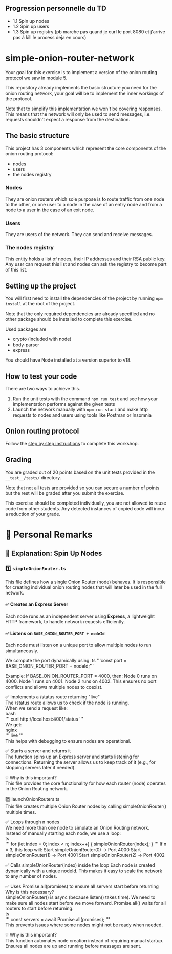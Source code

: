 ## Progression personnelle du TD
* 1.1 Spin up nodes
* 1.2 Spin up users
* 1.3 Spin up registry (pb marche pas quand je curl le port 8080 et j'arrive pas à kill le process deja en cours)

# simple-onion-router-network

Your goal for this exercise is to implement a version of the onion routing protocol we saw in module 5.

This repository already implements the basic structure you need for the onion routing network, your goal will be to implement the inner workings of the protocol.

Note that to simplify this implementation we won't be covering responses. This means that the network will only be used to send messages, i.e. requests shouldn't expect a response from the destination.

## The basic structure

This project has 3 components which represent the core components of the onion routing protocol:
- nodes
- users
- the nodes registry

### Nodes

They are onion routers which sole purpose is to route traffic from one node to the other, or one user to a node in the case of an entry node and from a node to a user in the case of an exit node.

### Users

They are users of the network. They can send and receive messages.

### The nodes registry

This entity holds a list of nodes, their IP addresses and their RSA public key. Any user can request this list and nodes can ask the registry to become part of this list.

## Setting up the project

You will first need to install the dependencies of the project by running `npm install` at the root of the project.

Note that the only required dependencies are already specified and no other package should be installed to complete this exercise.

Used packages are
- crypto (included with node)
- body-parser
- express

You should have Node installed at a version superior to v18.

## How to test your code

There are two ways to achieve this.

1. Run the unit tests with the command `npm run test` and see how your implementation performs against the given tests
2. Launch the network manually with `npm run start` and make http requests to nodes and users using tools like Postman or Insomnia

## Onion routing protocol

Follow the [step by step instructions](./instructions.md) to complete this workshop.

## Grading

You are graded out of 20 points based on the unit tests provided in the `__test__/tests/` directory. 

Note that not all tests are provided so you can secure a number of points but the rest will be graded after you submit the exercise.

This exercise should be completed individually, you are not allowed to reuse code from other students. Any detected instances of copied code will incur a reduction of your grade.

# 📝 Personal Remarks

## 🚀 Explanation: Spin Up Nodes

### 1️⃣ `simpleOnionRouter.ts`
This file defines how a single Onion Router (node) behaves. It is responsible for creating individual onion routing nodes that will later be used in the full network.

#### ✅ Creates an Express Server  
Each node runs as an independent server using **Express**, a lightweight HTTP framework, to handle network requests efficiently.

#### ✅ Listens on `BASE_ONION_ROUTER_PORT + nodeId`  
Each node must listen on a unique port to allow multiple nodes to run simultaneously.  

We compute the port dynamically using:
ts
'''const port = BASE_ONION_ROUTER_PORT + nodeId;'''

Example:
If BASE_ONION_ROUTER_PORT = 4000, then:
Node 0 runs on 4000.
Node 1 runs on 4001.
Node 2 runs on 4002.
This ensures no port conflicts and allows multiple nodes to coexist.

✅ Implements a /status route returning "live"  
The /status route allows us to check if the node is running.  
When we send a request like:  
bash  
'''
curl http://localhost:4001/status
'''  
We get:  
nginx  
'''
live
'''  
This helps with debugging to ensure nodes are operational.

✅ Starts a server and returns it  
The function spins up an Express server and starts listening for connections.
Returning the server allows us to keep track of it (e.g., for stopping servers later if needed).

💡 Why is this important?  
This file provides the core functionality for how each router (node) operates in the Onion Routing network.


2️⃣ launchOnionRouters.ts  
This file creates multiple Onion Router nodes by calling simpleOnionRouter() multiple times.

✅ Loops through n nodes  
We need more than one node to simulate an Onion Routing network.  
Instead of manually starting each node, we use a loop:  
ts  
'''
for (let index = 0; index < n; index++) {
  simpleOnionRouter(index);
}
'''
If n = 3, this loop will:
Start simpleOnionRouter(0) → Port 4000
Start simpleOnionRouter(1) → Port 4001
Start simpleOnionRouter(2) → Port 4002

✅ Calls simpleOnionRouter(index) inside the loop
Each node is created dynamically with a unique nodeId.
This makes it easy to scale the network to any number of nodes.

✅ Uses Promise.all(promises) to ensure all servers start before returning  
Why is this necessary?  
simpleOnionRouter() is async (because listen() takes time).
We need to make sure all nodes start before we move forward.
Promise.all() waits for all routers to start before returning.  
ts  
'''
const servers = await Promise.all(promises);
'''  
This prevents issues where some nodes might not be ready when needed.

💡 Why is this important?  
This function automates node creation instead of requiring manual startup.
Ensures all nodes are up and running before messages are sent.
